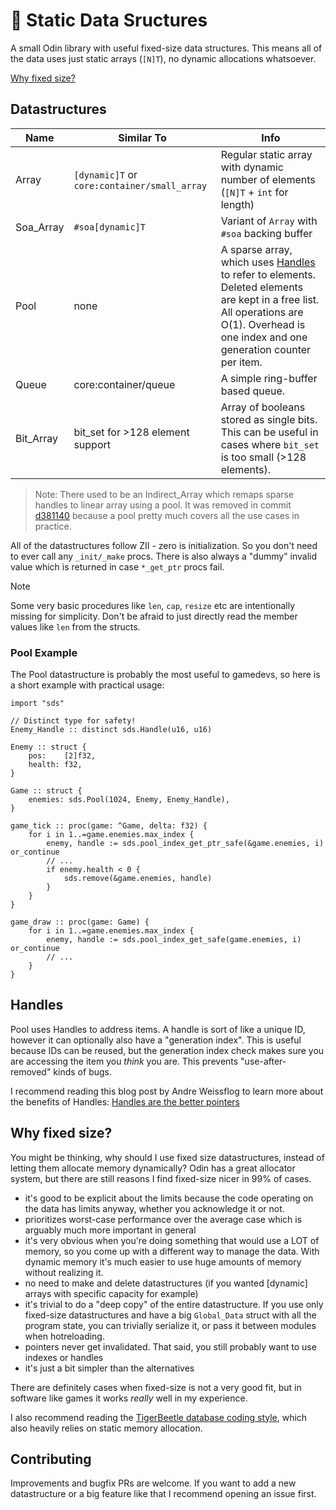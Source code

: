 # 💾 Static Data Sructures
A small Odin library with useful fixed-size data structures. This means all of the data uses just static arrays (`[N]T`), no dynamic allocations whatsoever.

[Why fixed size?](#why-fixed-size)

## Datastructures
Name | Similar To | Info
---- | ---------- | ----
Array | `[dynamic]T` or `core:container/small_array` | Regular static array with dynamic number of elements (`[N]T` + `int` for length)
Soa_Array | `#soa[dynamic]T` | Variant of `Array` with `#soa` backing buffer
Pool | none |  A sparse array, which uses [Handles](#handles) to refer to elements. Deleted elements are kept in a free list. All operations are O(1). Overhead is one index and one generation counter per item.
Queue | core:container/queue | A simple ring-buffer based queue.
Bit_Array | bit_set for >128 element support | Array of booleans stored as single bits. This can be useful in cases where `bit_set` is too small (>128 elements).

> Note: There used to be an Indirect_Array which remaps sparse handles to linear array using a pool. It was removed in commit [d381140](https://github.com/jakubtomsu/sds/commit/d3811401c59c02e3cf960c95229a85557e398276) because a pool pretty much covers all the use cases in practice.

All of the datastructures follow ZII - zero is initialization. So you don't need to ever call any `_init/_make` procs. There is also always a "dummy" invalid value which is returned in case `*_get_ptr` procs fail.

> [!NOTE]
> Some very basic procedures like `len`, `cap`, `resize` etc are intentionally missing for simplicity.
> Don't be afraid to just directly read the member values like `len` from the structs.

### Pool Example
The Pool datastructure is probably the most useful to gamedevs, so here is a short example with practical usage:
```odin
import "sds"

// Distinct type for safety!
Enemy_Handle :: distinct sds.Handle(u16, u16)

Enemy :: struct {
    pos:    [2]f32,
    health: f32,
}

Game :: struct {
    enemies: sds.Pool(1024, Enemy, Enemy_Handle),
}

game_tick :: proc(game: ^Game, delta: f32) {
    for i in 1..=game.enemies.max_index {
        enemy, handle := sds.pool_index_get_ptr_safe(&game.enemies, i) or_continue
        // ...
        if enemy.health < 0 {
            sds.remove(&game.enemies, handle)
        }
    }
}

game_draw :: proc(game: Game) {
    for i in 1..=game.enemies.max_index {
        enemy, handle := sds.pool_index_get_safe(game.enemies, i) or_continue
        // ...
    }
}
```

## Handles
Pool uses Handles to address items. A handle is sort of like a unique ID, however it can optionally also have a "generation index". This is useful because IDs can be reused, but the generation index check makes sure you are accessing the item you _think_ you are. This prevents "use-after-removed" kinds of bugs.

I recommend reading this blog post by Andre Weissflog to learn more about the benefits of Handles: [Handles are the better pointers](https://floooh.github.io/2018/06/17/handles-vs-pointers.html)


## Why fixed size?
You might be thinking, why should I use fixed size datastructures, instead of letting them allocate memory dynamically? Odin has a great allocator system, but there are still reasons I find fixed-size nicer in 99% of cases.

- it's good to be explicit about the limits because the code operating on the data has limits anyway, whether you acknowledge it or not.
- prioritizes worst-case performance over the average case which is arguably much more important in general
- it's very obvious when you're doing something that would use a LOT of memory, so you come up with a different way to manage the data. With dynamic memory it's much easier to use huge amounts of memory without realizing it.
- no need to make and delete datastructures (if you wanted [dynamic] arrays with specific capacity for example)
- it's trivial to do a "deep copy" of the entire datastructure. If you use only fixed-size datastructures and have a big `Global_Data` struct with all the program state, you can trivially serialize it, or pass it between modules when hotreloading.
- pointers never get invalidated. That said, you still probably want to use indexes or handles
- it's just a bit simpler than the alternatives

There are definitely cases when fixed-size is not a very good fit, but in software like games it works _really_ well in my experience.

I also recommend reading the [TigerBeetle database coding style](https://github.com/tigerbeetle/tigerbeetle/blob/main/docs/TIGER_STYLE.md), which also heavily relies on static memory allocation.

## Contributing
Improvements and bugfix PRs are welcome. If you want to add a new datastructure or a big feature like that I recommend opening an issue first.

